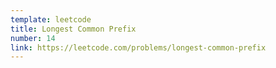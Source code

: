 ```yaml
---
template: leetcode
title: Longest Common Prefix
number: 14
link: https://leetcode.com/problems/longest-common-prefix
---
```

